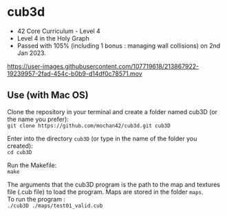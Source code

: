 # cub3d
* 42 Core Curriculum - Level 4
* Level 4 in the Holy Graph<br>
* Passed with 105% (including 1 bonus : managing wall collisions) on 2nd Jan 2023.<br>



https://user-images.githubusercontent.com/107719618/213867922-19239957-2fad-454c-b0b9-d14df0c78571.mov




## Use (with Mac OS)

Clone the repository in your terminal and create a folder named cub3D (or the name you prefer):<br>
`git clone https://github.com/mochan42/cub3d.git cub3D`

Enter into the directory `cub3D` (or type in the name of the folder you created):<br>
`cd cub3D`

Run the Makefile:<br>
`make`<br>

The arguments that the cub3D program is the path to the map and textures file (.cub file) to load the program.
Maps are stored in the folder `maps`. <br>
To run the program :<br>
`./cub3D ./maps/test01_valid.cub`
